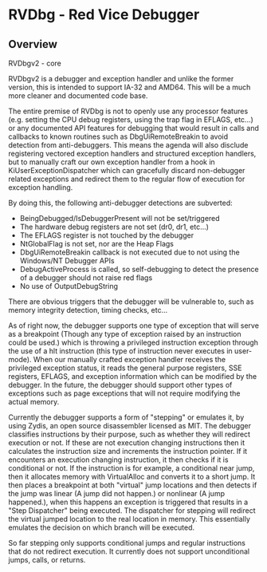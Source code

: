 # RVDbg - Red Vice Debugger

## Overview

RVDbgv2 - core

RVDbgv2 is a debugger and exception handler and unlike the former version, this is intended to support IA-32 and AMD64. This will be a much more cleaner and documented code base.

The entire premise of RVDbg is not to openly use any processor features (e.g. setting the CPU debug registers, using the trap flag in EFLAGS, etc...) or any documented API features for debugging that would result in calls and callbacks to known routines such as DbgUiRemoteBreakin to avoid detection from anti-debuggers. This means the agenda will also disclude registering vectored exception handlers and structured exception handlers, but to manually craft our own exception handler from a hook in KiUserExceptionDispatcher which can gracefully discard non-debugger related exceptions and redirect them to the regular flow of execution for exception handling.

By doing this, the following anti-debugger detections are subverted:

* BeingDebugged/IsDebuggerPresent will not be set/triggered
* The hardware debug registers are not set (dr0, dr1, etc...)
* The EFLAGS register is not touched by the debugger
* NtGlobalFlag is not set, nor are the Heap Flags
* DbgUiRemoteBreakin callback is not executed due to not using the Windows/NT Debugger APIs
* DebugActiveProcess is called, so self-debugging to detect the presence of a debugger should not raise red flags
* No use of OutputDebugString

There are obvious triggers that the debugger will be vulnerable to, such as memory integrity detection, timing checks, etc...

As of right now, the debugger supports one type of exception that will serve as a breakpoint (Though any type of exception raised by an instruction could be used.) which is throwing a privileged instruction exception through the use of a hlt instruction (this type of instruction never executes in user-mode). When our manually crafted exception handler receives the privileged exception status, it reads the general purpose registers, SSE registers, EFLAGS, and exception information which can be modified by the debugger. In the future, the debugger should support other types of exceptions such as page exceptions that will not require modifying the actual memory.

Currently the debugger supports a form of "stepping" or emulates it, by using Zydis, an open source disassembler licensed as MIT. The debugger classifies instructions by their purpose, such as whether they will redirect execution or not. If these are not execution changing instructions then it calculates the instruction size and increments the instruction pointer. If it encounters an execution changing instruction, it then checks if it is conditional or not. If the instruction is for example, a conditional near jump, then it allocates memory with VirtualAlloc and converts it to a short jump. It then places a breakpoint at both "virtual" jump locations and then detects if the jump was linear (A jump did not happen.) or nonlinear (A jump happened.), when this happens an exception is triggered that results in a "Step Dispatcher" being executed. The dispatcher for stepping will redirect the virtual jumped location to the real location in memory. This essentially emulates the decision on which branch will be executed. 

So far stepping only supports conditional jumps and regular instructions that do not redirect execution. It currently does not support unconditional jumps, calls, or returns.
